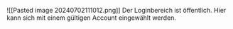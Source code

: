 ![[Pasted image 20240702111012.png]]
Der Loginbereich ist öffentlich. Hier kann sich mit einem gültigen Account eingewählt werden. 
